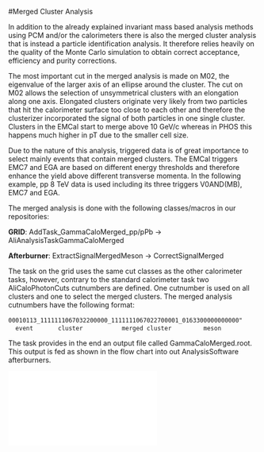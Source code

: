 #Merged Cluster Analysis

In addition to the already explained invariant mass based analysis methods using PCM and/or the calorimeters there is also the merged cluster analysis that is instead a particle identification analysis. It therefore relies heavily on the quality of the Monte Carlo simulation to obtain correct acceptance, efficiency and purity corrections.

The most important cut in the merged analysis is made on M02, the eigenvalue of the larger axis of an ellipse around the cluster. The cut on M02 allows the selection of unsymmetrical clusters with an elongation along one axis. Elongated clusters originate very likely from two particles that hit the calorimeter surface too close to each other and therefore the clusterizer incorporated the signal of both particles in one single cluster. Clusters in the EMCal start to merge above 10 GeV/c whereas in PHOS this happens much higher in pT due to the smaller cell size.

Due to the nature of this analysis, triggered data is of great importance to select mainly events that contain merged clusters. The EMCal triggers EMC7 and EGA are based on different energy thresholds and therefore enhance the yield above different transverse momenta. In the following example, pp 8 TeV data is used including its three triggers V0AND(MB), EMC7 and EGA.

The merged analysis is done with the following classes/macros in our repositories:
  
**GRID**: AddTask_GammaCaloMerged_pp/pPb ->  AliAnalysisTaskGammaCaloMerged

**Afterburner**: ExtractSignalMergedMeson -> CorrectSignalMerged

The task on the grid uses the same cut classes as the other calorimeter tasks, however, contrary to the standard calorimeter task two AliCaloPhotonCuts cutnumbers are defined. One cutnumber is used on all clusters and one to select the merged clusters. The merged analysis cutnumbers have the following format:

```
00010113_1111111067032200000_1111111067022700001_0163300000000000"
  event       cluster           merged cluster         meson
```

The task provides in the end an output file called GammaCaloMerged.root. This output is fed as shown in the flow chart into out AnalysisSoftware afterburners.

![](assets/MergedAnalysisOverview.pdf)


